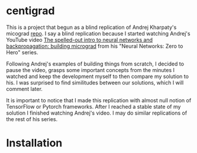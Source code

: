 # centigrad

This is a project that begun as a blind replication of Andrej Kharpaty's micograd [repo](https://github.com/karpathy/micrograd/tree/master). I say a blind replication because I started watching Andrej's YouTube video [The spelled-out intro to neural networks and backpropagation: building micrograd](https://www.youtube.com/watch?v=VMj-3S1tku0&list=PLAqhIrjkxbuWI23v9cThsA9GvCAUhRvKZ) from his "Neural Networks: Zero to Hero" series.

Following Andrej's examples of building things from scratch, I decided to pause the video, grasps some important concepts from the minutes I watched and keep the development myself to then compare my solution to his. I was surprised to find similitudes between our solutions, which I will comment later.

It is important to notice that I made this replication with almost null notion of TensorFlow or Pytorch frameworks. After I reached a stable state of my solution I finished watching Andrej's video. I may do similar replications of the rest of his series.

# Installation





